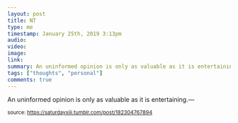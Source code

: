 ```yaml
---
layout: post
title: NT
type: me
timestamp: January 25th, 2019 3:13pm
audio: 
video: 
image: 
link: 
summary: An uninformed opinion is only as valuable as it is entertaining.&mdash;
tags: ["thoughts", "personal"]
comments: true
---
```

An uninformed opinion is only as valuable as it is entertaining.&mdash; 
  
<small>source: https://saturdayxiii.tumblr.com/post/182304767894</small>